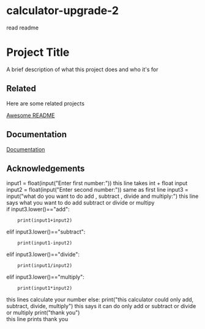 # calculator-upgrade-2
read readme
# Project Title

A brief description of what this project does and who it's for


## Related

Here are some related projects

[Awesome README](https://github.com/matiassingers/awesome-readme)


## Documentation

[Documentation](https://linktodocumentation)


## Acknowledgements
input1 = float(input("Enter first number:"))
this line takes int + float input 
input2 = float(input("Enter second number:"))
same as first line
input3 = input("what do you want to do add , subtract , divide and multiply:")
this line says what you want to do add subtract or divide or multipy\
if input3.lower()=="add":
 
        print(input1+input2)    
    
elif input3.lower()=="subtract":

        print(input1-input2)
elif input3.lower()=="divide":

        print(input1/input2)
elif input3.lower()=="multiply":
 
  
    
        print(input1*input2)
this lines calculate your number
else:
    print("this calculator could only add, subtract, divide, multiply")
this says it can do only add or subtract or divide or multiply
print("thank you")\
this line prints thank you    
 
